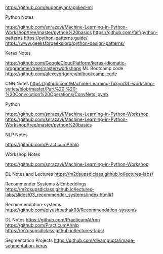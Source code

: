 https://github.com/eugeneyan/applied-ml

Python Notes

https://github.com/snrazavi/Machine-Learning-in-Python-Workshop/tree/master/python%20basics
https://github.com/faif/python-patterns
https://python-patterns.guide/
https://www.geeksforgeeks.org/python-design-patterns/

Keras Notes

https://github.com/GoogleCloudPlatform/keras-idiomatic-programmer/tree/master/workshops
ML Bootcamp code
https://github.com/alexeygrigorev/mlbookcamp-code


CNN Notes
https://github.com/Machine-Learning-Tokyo/DL-workshop-series/blob/master/Part%20I%20-%20Convolution%20Operations/ConvNets.ipynb

Python

https://github.com/snrazavi/Machine-Learning-in-Python-Workshop
https://github.com/snrazavi/Machine-Learning-in-Python-Workshop/tree/master/python%20basics


NLP Notes

https://github.com/PracticumAI/nlp


Workshop Notes

https://github.com/snrazavi/Machine-Learning-in-Python-Workshop

DL Notes and Lectures
https://m2dsupsdlclass.github.io/lectures-labs/

Recommender Systems & Embeddings
https://m2dsupsdlclass.github.io/lectures-labs/slides/03_recommender_systems/index.html#1

Recommendation-systems
https://github.com/piyushpathak03/Recommendation-systems


DL Notes
https://github.com/PracticumAI/rnn
https://github.com/PracticumAI/nlp
https://m2dsupsdlclass.github.io/lectures-labs/

Segmentation Projects
https://github.com/divamgupta/image-segmentation-keras
